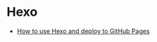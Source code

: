 # Hexo

* [How to use Hexo and deploy to GitHub Pages](https://gist.github.com/btfak/18938572f5df000ebe06fbd1872e4e39)
